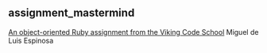 ## assignment_mastermind

[An object-oriented Ruby assignment from the Viking Code School](http://www.vikingcodeschool.com)
Miguel de Luis Espinosa
